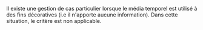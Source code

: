Il existe une gestion de cas particulier lorsque le média temporel est utilisé à des fins décoratives (i.e il n'apporte aucune information). Dans cette situation, le critère est non applicable.
